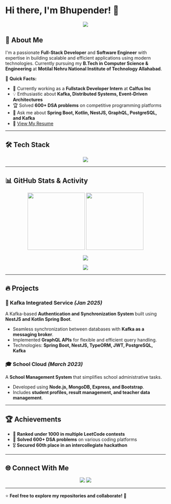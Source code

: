 # Hi there, I'm Bhupender! 👋

<p align="center">
  <img src="https://readme-typing-svg.herokuapp.com?color=F78C6C&size=24&center=true&vCenter=true&width=600&lines=Full+Stack+Developer;Kafka+Enthusiast;Distributed+Systems+Explorer;Spring+Boot+%7C+Kotlin+%7C+NestJS+%7C+GraphQL+%7C+PostgreSQL+%7C+Kafka"/>
</p>

## 🚀 About Me
I'm a passionate **Full-Stack Developer** and **Software Engineer** with expertise in building scalable and efficient applications using modern technologies. Currently pursuing my **B.Tech in Computer Science & Engineering** at **Motilal Nehru National Institute of Technology Allahabad**.

🎯 **Quick Facts:**
- 🔭 Currently working as a **Fullstack Developer Intern** at **Calfus Inc**
- 💡 Enthusiastic about **Kafka, Distributed Systems, Event-Driven Architectures**
- 🏆 Solved **600+ DSA problems** on competitive programming platforms
- 💬 Ask me about **Spring Boot, Kotlin, NestJS, GraphQL, PostgreSQL, and Kafka**
- 📄 [View My Resume](https://drive.google.com/file/d/1jLirlD2xebJOiIqeRfYPH3WVqMm7HLis/view?usp=drive_link)

---

## 🛠️ Tech Stack
<p align="center">
  <img src="https://skillicons.dev/icons?i=java,kotlin,typescript,javascript,spring,nestjs,graphql,postgres,mongodb,kafka,docker,git"/>
</p>

---

## 📊 GitHub Stats & Activity
<p align="center">
  <img src="https://github-readme-stats.vercel.app/api?username=Bhupiiam&show_icons=true&theme=radical" height="180em"/>
  <img src="https://github-readme-stats.vercel.app/api/top-langs/?username=Bhupiiam&layout=compact&theme=radical" height="180em"/>
</p>

<p align="center">
  <img src="https://github-profile-trophy.vercel.app/?username=Bhupiiam&theme=radical&no-frame=true&margin-w=5"/>
</p>

<p align="center">
  <img src="https://github-readme-activity-graph.vercel.app/graph?username=Bhupiiam&theme=react-dark&hide_border=true"/>
</p>

---

## 🔥 Projects
### 🚀 Kafka Integrated Service *(Jan 2025)*
A Kafka-based **Authentication and Synchronization System** built using **NestJS and Kotlin Spring Boot**.
- Seamless synchronization between databases with **Kafka as a messaging broker**.
- Implemented **GraphQL APIs** for flexible and efficient query handling.
- Technologies: **Spring Boot, NestJS, TypeORM, JWT, PostgreSQL, Kafka**

### 🎓 School Cloud *(March 2023)*
A **School Management System** that simplifies school administrative tasks.
- Developed using **Node.js, MongoDB, Express, and Bootstrap**.
- Includes **student profiles, result management, and teacher data management**.

---

## 🏆 Achievements
- 🏅 **Ranked under 1000 in multiple LeetCode contests**
- 🥇 **Solved 600+ DSA problems** on various coding platforms
- 🎖️ **Secured 60th place in an intercollegiate hackathon**

---

## 🌐 Connect With Me
<p align="center">
  <a href="https://github.com/Bhupiiam/"><img src="https://img.shields.io/badge/GitHub-000?style=for-the-badge&logo=github&logoColor=white"/></a>
  <a href="https://www.linkedin.com/in/bhupender-jaglan-78035a260/"><img src="https://img.shields.io/badge/LinkedIn-0077B5?style=for-the-badge&logo=linkedin&logoColor=white"/></a>
</p>

---

⭐ **Feel free to explore my repositories and collaborate!** 🚀
